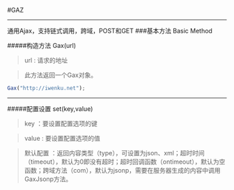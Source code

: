 #GAZ
***
通用Ajax，支持链式调用，跨域，POST和GET
###基本方法 Basic Method

#####构造方法 Gax(url)
> url : 请求的地址

> 此方法返回一个Gax对象。

```javascript
Gax("http://iwenku.net");
```
***
#####配置设置 set(key,value)
> key ：要设置配置选项的键

> value : 要设置配置选项的值

> 默认配置 ：返回内容类型（type），可设置为json、xml；超时时间（timeout），默认为0即没有超时；超时回调函数（ontimeout），默认为空函数；跨域方法（com），默认为jsonp，需要在服务器生成的内容中调用GaxJsonp方法。
